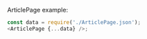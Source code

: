 ArticlePage example:

```js
const data = require('./ArticlePage.json');
<ArticlePage {...data} />;
```

